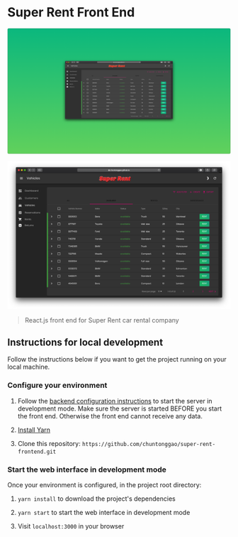 # Super Rent Front End

![main-color](./assets/main-color.png)

![main-transparent](./assets/main-transparent.png)

> React.js front end for Super Rent car rental company
 
## Instructions for local development

Follow the instructions below if you want to get the project running on your local machine.

### Configure your environment

1. Follow the [backend configuration instructions](https://github.com/chuntonggao/super-rent-backend/blob/master/README.md) to start the server in development mode. Make sure the server is started BEFORE you start the front end. Otherwise the front end cannot receive any data.

2. [Install Yarn](https://yarnpkg.com/lang/en/docs/install/)

3. Clone this repository: `https://github.com/chuntonggao/super-rent-frontend.git`

### Start the web interface in development mode

Once your environment is configured, in the project root directory:

1. `yarn install` to download the project's dependencies

2. `yarn start` to start the web interface in development mode 

3. Visit `localhost:3000` in your browser
